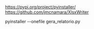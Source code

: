 https://pypi.org/project/pyinstaller/
https://github.com/jmcnamara/XlsxWriter


pyinstaller --onefile gera_relatorio.py